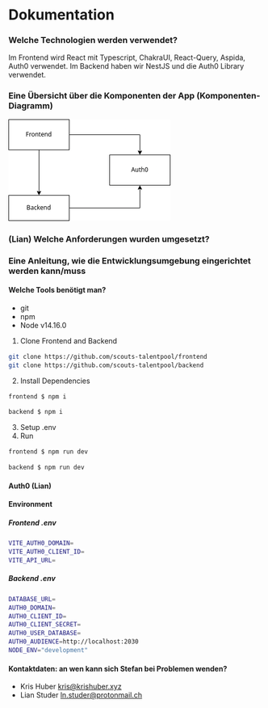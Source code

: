 # Dokumentation

### Welche Technologien werden verwendet?
Im Frontend wird React mit Typescript, ChakraUI, React-Query, Aspida, Auth0 verwendet.
Im Backend haben wir NestJS und die Auth0 Library verwendet.  
### Eine Übersicht über die Komponenten der App (Komponenten-Diagramm)
![net_talentpool.png](./assets/net_talentpool.png)
### (Lian) Welche Anforderungen wurden umgesetzt?
### Eine Anleitung, wie die Entwicklungsumgebung eingerichtet werden kann/muss
#### Welche Tools benötigt man?
* git
* npm
* Node v14.16.0
1. Clone Frontend and Backend
```sh
git clone https://github.com/scouts-talentpool/frontend
git clone https://github.com/scouts-talentpool/backend
```
2. Install Dependencies
```sh
frontend $ npm i
```
```sh
backend $ npm i
```
3. Setup .env
4. Run
```sh
frontend $ npm run dev
```
```sh
backend $ npm run dev
```
#### Auth0 (Lian)
#### Environment
##### Frontend .env
```sh
VITE_AUTH0_DOMAIN=
VITE_AUTH0_CLIENT_ID=
VITE_API_URL=
```
##### Backend .env
```sh
DATABASE_URL=
AUTH0_DOMAIN=
AUTH0_CLIENT_ID=
AUTH0_CLIENT_SECRET=
AUTH0_USER_DATABASE=
AUTH0_AUDIENCE=http://localhost:2030
NODE_ENV="development"
```
#### Kontaktdaten: an wen kann sich Stefan bei Problemen wenden?
* Kris Huber <kris@krishuber.xyz>
* Lian Studer <ln.studer@protonmail.ch>
